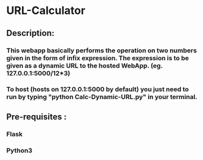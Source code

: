 # URL-Calculator
## Description: <br>
### This webapp basically performs the operation on two numbers given in the form of infix expression. The expression is to be given as a dynamic URL to the hosted WebApp. (eg. 127.0.0.1:5000/12*3)
### To host (hosts on 127.0.0.1:5000 by default) you just need to run by typing "python Calc-Dynamic-URL.py" in your terminal.
## Pre-requisites : 
### Flask
### Python3
## 
